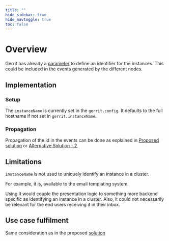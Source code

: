 ```yaml
---
title: ""
hide_sidebar: true
hide_navtoggle: true
toc: false
---
```


# Overview

Gerrit has already a [parameter](https://gerrit-documentation.storage.googleapis.com/Documentation/3.1.4/config-gerrit.html#gerrit.instanceName)
to define an identifier for the instances. This could be included in the events
generated by the different nodes.

## <a id="implementation"> Implementation

### Setup

The `instanceName` is currently set in the `gerrit.config`. It defaults to the
full hostname if not set in `gerrit.instanceName`.

### Propagation

Propagation of the id in the events can be done as explained in
[Proposed solution](/design-docs/instance-id-solution.md) or
[Alternative Solution - 2](/design-docs/instance-id-alternative-solution-2.md).

## <a id="limitations"> Limitations

`instanceName` is not used to uniquely identify an instance in a cluster.

For example, it is, available to the email templating system.

Using it would couple the presentation logic to something more backend specific
as identifying an instance in a cluster.
Also, it could not necessarily be relevant for the end users receiving it in
their inbox.

## <a id="use-case-fulfilment"> Use case fulfilment

Same consideration as in the proposed [solution](/design-docs/instance-id-solution.md)
